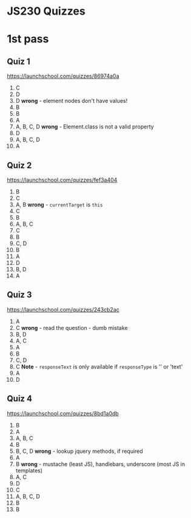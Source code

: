 # JS230 Quizzes

# 1st pass
## Quiz 1
https://launchschool.com/quizzes/86974a0a
1.  C
2.  D
3.  D **wrong** - element nodes don't have values!
4.  B
5.  B
6.  A
7.  A, B, C, D **wrong** - Element.class is not a valid property
8.  D 
9.  A, B, C, D
10. A



## Quiz 2
https://launchschool.com/quizzes/fef3a404
1.  B
2.  C
3.  A, B **wrong** - `currentTarget` is `this`
4.  C
5.  B
6.  A, B, C
7.  C
8.  B
9.  C, D
10. B
11. A
12. D
13. B, D
14. A


## Quiz 3
https://launchschool.com/quizzes/243cb2ac
1.  A
2.  C **wrong** - read the question - dumb mistake
3.  B, D
4.  A, C
5.  A
6.  B
7.  C, D
8.  C **Note** - `responseText` is only available if `responseType` is '' or 'text'
9.  A
10. D


## Quiz 4
https://launchschool.com/quizzes/8bd1a0db
1.  B
2.  A
3.  A, B, C
4.  B
5.  B, C, D **wrong** - lookup jquery methods, if required
6.  A
7.  B **wrong** - mustache (least JS), handlebars, underscore (most JS in templates)
8.  A, C
9.  D
10. C
11. A, B, C, D
12. B
13. B



